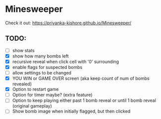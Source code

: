 # Minesweeper

Check it out: https://priyanka-kishore.github.io/Minesweeper/

## TODO:
- [ ] show stats
- [X] show how many bombs left
- [X] recursive reveal when click cell with '0' surrounding
- [X] enable flags for suspected bombs
- [ ] allow settings to be changed
- [X] YOU WIN or GAME OVER screen (aka keep count of num of bombs revealed)
- [X] Option to restart game
- [ ] Option for timer maybe? (extra feature)
- [ ] Option to keep playing either past 1 bomb reveal or until 1 bomb reveal (original gameplay)
- [ ] Show bomb image when initially flagged, but then clicked
